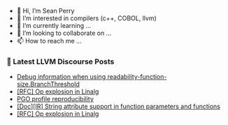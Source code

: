 - 👋 Hi, I’m Sean Perry
- 👀 I’m interested in compilers (c++, COBOL, llvm)
- 🌱 I’m currently learning ...
- 💞️ I’m looking to collaborate on ...
- 📫 How to reach me ...

<!---
s66perry/s66perry is a ✨ special ✨ repository because its `README.md` (this file) appears on your GitHub profile.
You can click the Preview link to take a look at your changes.
--->
### 📕 Latest LLVM Discourse Posts

<!-- DISCOURSE-LLVM:START -->
- [Debug information when using readability-function-size.BranchThreshold](https://discourse.llvm.org/t/debug-information-when-using-readability-function-size-branchthreshold/82883#post_1)
- [[RFC] Op explosion in Linalg](https://discourse.llvm.org/t/rfc-op-explosion-in-linalg/82863#post_20)
- [PGO profile reproducibility](https://discourse.llvm.org/t/pgo-profile-reproducibility/82861#post_4)
- [[Doc][IR] String attribute support in function parameters and functions](https://discourse.llvm.org/t/doc-ir-string-attribute-support-in-function-parameters-and-functions/82882#post_1)
- [[RFC] Op explosion in Linalg](https://discourse.llvm.org/t/rfc-op-explosion-in-linalg/82863#post_19)
<!-- DISCOURSE-LLVM:END -->

